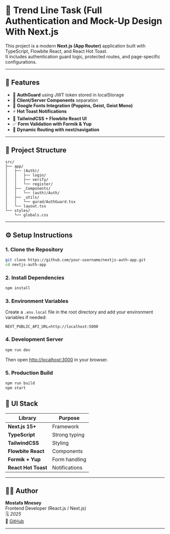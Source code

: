 # 🧩 Trend Line Task (Full Authentication and Mock-Up Design With Next.js

This project is a modern **Next.js (App Router)** application built with TypeScript, Flowbite React, and React Hot Toast.  
It includes authentication guard logic, protected routes, and page-specific configurations.

---

## 🚀 Features
- 🔐 **AuthGuard** using JWT token stored in localStorage
- 🧠 **Client/Server Components** separation
- 💅 **Google Fonts Integration (Poppins, Geist, Geist Mono)**
- ⚡ **Hot Toast Notifications**
- 🎨 **TailwindCSS + Flowbite React UI**
- ✅ **Form Validation with Formik & Yup**
- 🧭 **Dynamic Routing with next/navigation**

---

## 📂 Project Structure
```
src/
├── app/
│   ├── (Auth)/
│   │   ├── login/
│   │   ├── verify/
│   │   └── register/
│   ├── _Components/
│   │   └── (auth)/Auth/
│   ├── _utils/
│   │   └── gurad/AuthGuard.tsx
│   └── layout.tsx
└── styles/
    └── globals.css
```

---

## ⚙️ Setup Instructions

### 1. Clone the Repository
```bash
git clone https://github.com/your-username/nextjs-auth-app.git
cd nextjs-auth-app
```

### 2. Install Dependencies
```bash
npm install
```

### 3. Environment Variables
Create a `.env.local` file in the root directory and add your environment variables if needed:
```
NEXT_PUBLIC_API_URL=http://localhost:5000
```

### 4. Development Server
```bash
npm run dev
```
Then open [http://localhost:3000](http://localhost:3000) in your browser.

### 5. Production Build
```bash
npm run build
npm start
```


## 🧱 UI Stack
| Library | Purpose |
|----------|----------|
| **Next.js 15+** | Framework |
| **TypeScript** | Strong typing |
| **TailwindCSS** | Styling |
| **Flowbite React** | Components |
| **Formik + Yup** | Form handling |
| **React Hot Toast** | Notifications |

---


## 👨‍💻 Author
**Mostafa Mnesey**  
Frontend Developer (React.js / Next.js)  
🗓️ *2025*  
📧 [GitHub](https://github.com/your-username)

---


